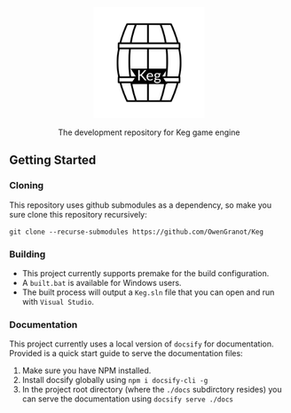 <p align="center">
    <img alt="keg" src="./docs/_media/icon.svg" width="200" height="200">
</p>

<p align="center">
  The development repository for Keg game engine
</p>

## Getting Started

### Cloning

This repository uses github submodules as a dependency, so make you sure clone this repository recursively:

```
git clone --recurse-submodules https://github.com/OwenGranot/Keg
```

### Building

- This project currently supports premake for the build configuration.
- A `built.bat` is available for Windows users.
- The built process will output a `Keg.sln` file that you can open and run with `Visual Studio`.

### Documentation

This project currently uses a local version of `docsify` for documentation. Provided is a quick start guide to serve the documentation files:

1. Make sure you have NPM installed.
2. Install docsify globally using `npm i docsify-cli -g`
3. In the project root directory (where the `./docs` subdirctory resides) you can serve the documentation using `docsify serve ./docs`
